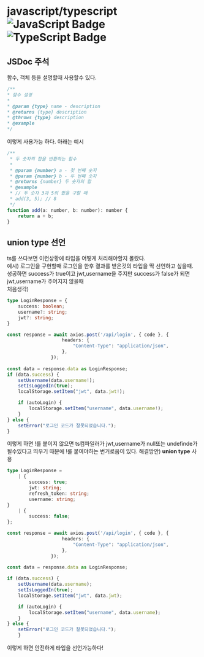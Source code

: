 # javascript/typescript ![JavaScript Badge](https://img.shields.io/badge/JavaScript-F7DF1E?style=for-the-badge&logo=JavaScript&logoColor=black) ![TypeScript Badge](https://img.shields.io/badge/TypeScript-007ACC?style=for-the-badge&logo=typescript&logoColor=white) 

## JSDoc 주석
함수, 객체 등을 설명할때 사용할수 있다.
```js
/**
* 함수 설명
*
* @param {type} name - description
* @returns {type} description
* @throws {type} description
* @example
*/
```
이렇게 사용가능 하다. 아래는 예시
```js
/**
 * 두 숫자의 합을 반환하는 함수
 * 
 * @param {number} a - 첫 번째 숫자
 * @param {number} b - 두 번째 숫자
 * @returns {number} 두 숫자의 합
 * @example
 * // 두 숫자 3과 5의 합을 구할 때
 * add(3, 5); // 8
 */
function add(a: number, b: number): number {
    return a + b;
}
```

## union type 선언
ts를 쓰다보면 이런상황에 타입을 어떻게 처리해야할지 몰랐다.<br>
예시) 로그인을 구현할때 로그인을 한후 결과를 받은것의 타입을 딱 선언하고 싶을때.<br>
성공하면 success가 true이고 jwt,username을 주지만 success가 false가 되면 jwt,username가 주어지지 않을때<br>
처음생각)
```ts
type LoginResponse = {
    success: boolean;
    username?: string;
    jwt?: string;
}
```

```ts
const response = await axios.post('/api/login', { code }, {
                    headers: {
                        "Content-Type": "application/json",
                    },
                });
                
const data = response.data as LoginResponse;
if (data.success) {
    setUsername(data.username!);
    setIsLoggedIn(true);
    localStorage.setItem("jwt", data.jwt!);

    if (autoLogin) {
        localStorage.setItem("username", data.username!);
    }
} else {
    setError("로그인 코드가 잘못되었습니다.");
}

```
이렇게 하면 !를 붙이지 않으면 ts컴파일러가 jwt,username가 null또는 undefinde가 될수있다고 띄우기 때문에 !룰 붙여야하는 번거로움이 있다.
해결방안) **union type** 사용
```ts
type LoginResponse =
    | {
        success: true;
        jwt: string;
        refresh_token: string;
        username: string;
}
    | {
        success: false;
};
```
```ts
const response = await axios.post('/api/login', { code }, {
                    headers: {
                        "Content-Type": "application/json",
                    },
                });
                
const data = response.data as LoginResponse;

if (data.success) {
    setUsername(data.username);
    setIsLoggedIn(true);
    localStorage.setItem("jwt", data.jwt);

    if (autoLogin) {
        localStorage.setItem("username", data.username);
    }
} else {
    setError("로그인 코드가 잘못되었습니다.");
    }
```
이렇게 하면 안전하게 타입을 선언가능하다!
